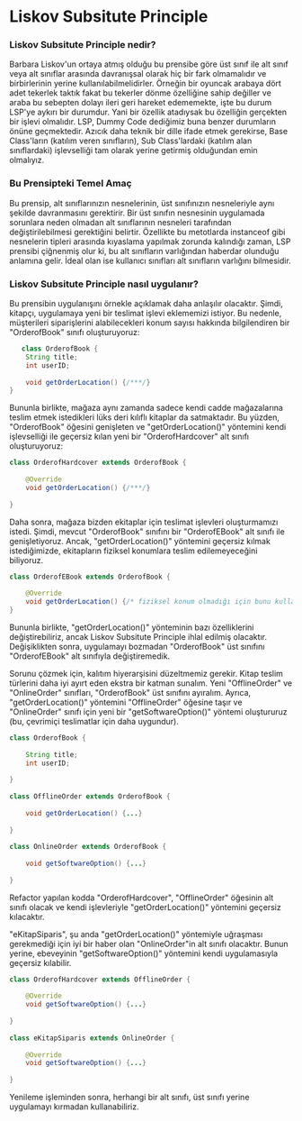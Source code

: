 # Liskov Subsitute Principle

### Liskov Subsitute Principle nedir?
Barbara Liskov'un ortaya atmış olduğu bu prensibe göre üst sınıf ile alt sınıf veya alt sınıflar arasında davranışsal olarak hiç bir fark olmamalıdır ve birbirlerinin yerine kullanılabilmelidirler. Örneğin bir oyuncak arabaya dört adet tekerlek taktık fakat bu tekerler dönme özelliğine sahip değiller ve araba bu sebepten dolayı ileri geri hareket edememekte, işte bu durum LSP'ye aykırı bir durumdur. Yani bir özellik atadıysak bu özelliğin gerçekten bir işlevi olmalıdır. LSP, Dummy Code dediğimiz buna benzer durumların önüne geçmektedir. Azıcık daha teknik bir dille ifade etmek gerekirse, Base Class'ların (katılım veren sınıfların), Sub Class'lardaki (katılım alan sınıflardaki) işlevselliği tam olarak yerine getirmiş olduğundan emin olmalıyız. 

### Bu Prensipteki Temel Amaç 
Bu prensip, alt sınıflarınızın nesnelerinin, üst sınıfınızın nesneleriyle aynı şekilde davranmasını gerektirir. Bir üst sınıfın nesnesinin uygulamada sorunlara neden olmadan alt sınıflarının nesneleri tarafından değiştirilebilmesi gerektiğini belirtir. Özellikte bu metotlarda instanceof gibi nesnelerin tipleri arasında kıyaslama yapılmak zorunda kalındığı zaman, LSP prensibi çiğnenmiş olur ki, bu alt sınıfların varlığından haberdar olunduğu anlamına gelir. İdeal olan ise kullanıcı sınıfları alt sınıfların varlığını bilmesidir.

### Liskov Subsitute Principle nasıl uygulanır?
Bu prensibin uygulanışını örnekle açıklamak daha anlaşılır olacaktır. Şimdi, kitapçı, uygulamaya yeni bir teslimat işlevi eklememizi istiyor. Bu nedenle, müşterileri siparişlerini alabilecekleri konum sayısı hakkında bilgilendiren bir "OrderofBook" sınıfı oluşturuyoruz:
```Java
   class OrderofBook {
	String title;
	int userID;
 
	void getOrderLocation() {/***/}
}
```
Bununla birlikte, mağaza aynı zamanda sadece kendi cadde mağazalarına teslim etmek istedikleri lüks deri kılıflı kitaplar da satmaktadır. Bu yüzden, "OrderofBook" öğesini genişleten ve "getOrderLocation()" yöntemini kendi işlevselliği ile geçersiz kılan yeni bir "OrderofHardcover" alt sınıfı oluşturuyoruz:
```Java
class OrderofHardcover extends OrderofBook {
 
	@Override
	void getOrderLocation() {/***/}
 
}
```
Daha sonra, mağaza bizden ekitaplar için teslimat işlevleri oluşturmamızı istedi. Şimdi, mevcut "OrderofBook" sınıfını bir "OrderofEBook" alt sınıfı ile genişletiyoruz. Ancak, "getOrderLocation()" yöntemini geçersiz kılmak istediğimizde, ekitapların fiziksel konumlara teslim edilemeyeceğini biliyoruz.
```Java
class OrderofEBook extends OrderofBook {
 
	@Override
	void getOrderLocation() {/* fiziksel konum olmadığı için bunu kullanamayız*/}
}
```
Bununla birlikte, "getOrderLocation()" yönteminin bazı özelliklerini değiştirebiliriz, ancak Liskov Subsitute Principle ihlal edilmiş olacaktır. Değişiklikten sonra, uygulamayı bozmadan "OrderofBook" üst sınıfını "OrderofEBook" alt sınıfıyla değiştiremedik.

Sorunu çözmek için, kalıtım hiyerarşisini düzeltmemiz gerekir. Kitap teslim türlerini daha iyi ayırt eden ekstra bir katman sunalım. Yeni "OfflineOrder" ve "OnlineOrder" sınıfları, "OrderofBook" üst sınıfını ayıralım. Ayrıca, "getOrderLocation()" yöntemini "OfflineOrder" öğesine taşır ve "OnlineOrder" sınıfı için yeni bir "getSoftwareOption()" yöntemi oluştururuz (bu, çevrimiçi teslimatlar için daha uygundur).
```Java
class OrderofBook {
 
	String title;
	int userID;
 
}
 
class OfflineOrder extends OrderofBook {
 
	void getOrderLocation() {...}
 
}
 
class OnlineOrder extends OrderofBook {
 
	void getSoftwareOption() {...}
 
}
```
Refactor yapılan kodda "OrderofHardcover", "OfflineOrder" öğesinin alt sınıfı olacak ve kendi işlevleriyle "getOrderLocation()" yöntemini geçersiz kılacaktır.

"eKitapSiparis", şu anda "getOrderLocation()" yöntemiyle uğraşması gerekmediği için iyi bir haber olan "OnlineOrder"in alt sınıfı olacaktır. Bunun yerine, ebeveyinin "getSoftwareOption()" yöntemini kendi uygulamasıyla geçersiz kılabilir.
```Java
class OrderofHardcover extends OfflineOrder {
 
	@Override
	void getSoftwareOption() {...}
 
}
 
class eKitapSiparis extends OnlineOrder {
 
	@Override
	void getSoftwareOption() {...}
 
}
```
Yenileme işleminden sonra, herhangi bir alt sınıfı, üst sınıfı yerine uygulamayı kırmadan kullanabiliriz.


